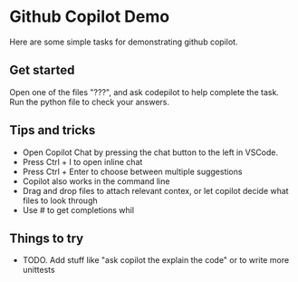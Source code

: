 # Github Copilot Demo
Here are some simple tasks for demonstrating github copilot.

## Get started 
Open one of the files "???", and ask codepilot to help complete the task.
Run the python file to check your answers. 

## Tips and tricks
* Open Copilot Chat by pressing the chat button to the left in VSCode.
* Press Ctrl + I to open inline chat
* Press Ctrl + Enter to choose between multiple suggestions
* Copilot also works in the command line
* Drag and drop files to attach relevant contex, or let copilot decide what files to look through
* Use # to get completions whil

## Things to try
* TODO. Add stuff like "ask copilot the explain the code" or to write more unittests





